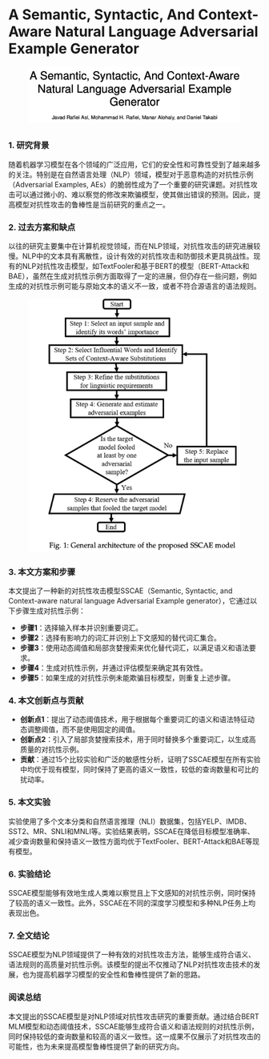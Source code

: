 # A Semantic, Syntactic, And Context-Aware Natural Language Adversarial Example Generator

<figure><img src="../.gitbook/assets/image (18).png" alt=""><figcaption></figcaption></figure>

##

### 1. 研究背景

随着机器学习模型在各个领域的广泛应用，它们的安全性和可靠性受到了越来越多的关注。特别是在自然语言处理（NLP）领域，模型对于恶意构造的对抗性示例（Adversarial Examples, AEs）的脆弱性成为了一个重要的研究课题。对抗性攻击可以通过微小的、难以察觉的修改来欺骗模型，使其做出错误的预测。因此，提高模型对抗性攻击的鲁棒性是当前研究的重点之一。

### 2. 过去方案和缺点

以往的研究主要集中在计算机视觉领域，而在NLP领域，对抗性攻击的研究进展较慢。NLP中的文本具有离散性，设计有效的对抗性攻击和防御技术更具挑战性。现有的NLP对抗性攻击模型，如TextFooler和基于BERT的模型（BERT-Attack和BAE），虽然在生成对抗性示例方面取得了一定的进展，但仍存在一些问题，例如生成的对抗性示例可能与原始文本的语义不一致，或者不符合源语言的语法规则。

<figure><img src="../.gitbook/assets/image (1) (1) (1) (1) (1) (1) (1) (1) (1) (1) (1) (1) (1) (1) (1) (1) (1) (1) (1).png" alt=""><figcaption></figcaption></figure>

### 3. 本文方案和步骤

本文提出了一种新的对抗性攻击模型SSCAE（Semantic, Syntactic, and Context-aware natural language Adversarial Example generator），它通过以下步骤生成对抗性示例：

* **步骤1**：选择输入样本并识别重要词汇。
* **步骤2**：选择有影响力的词汇并识别上下文感知的替代词汇集合。
* **步骤3**：使用动态阈值和局部贪婪搜索来优化替代词汇，以满足语义和语法要求。
* **步骤4**：生成对抗性示例，并通过评估模型来确定其有效性。
* **步骤5**：如果生成的对抗性示例未能欺骗目标模型，则重复上述步骤。

### 4. 本文创新点与贡献

* **创新点1**：提出了动态阈值技术，用于根据每个重要词汇的语义和语法特征动态调整阈值，而不是使用固定的阈值。
* **创新点2**：引入了局部贪婪搜索技术，用于同时替换多个重要词汇，以生成高质量的对抗性示例。
* **贡献**：通过15个比较实验和广泛的敏感性分析，证明了SSCAE模型在所有实验中均优于现有模型，同时保持了更高的语义一致性，较低的查询数量和可比的扰动率。

### 5. 本文实验

实验使用了多个文本分类和自然语言推理（NLI）数据集，包括YELP、IMDB、SST2、MR、SNLI和MNLI等。实验结果表明，SSCAE在降低目标模型准确率、减少查询数量和保持语义一致性方面均优于TextFooler、BERT-Attack和BAE等现有模型。

### 6. 实验结论

SSCAE模型能够有效地生成人类难以察觉且上下文感知的对抗性示例，同时保持了较高的语义一致性。此外，SSCAE在不同的深度学习模型和多种NLP任务上均表现出色。

### 7. 全文结论

SSCAE模型为NLP领域提供了一种有效的对抗性攻击方法，能够生成符合语义、语法规则的高质量对抗性示例。该模型的提出不仅推动了NLP对抗性攻击技术的发展，也为提高机器学习模型的安全性和鲁棒性提供了新的思路。

### 阅读总结

本文提出的SSCAE模型是对NLP领域对抗性攻击研究的重要贡献。通过结合BERT MLM模型和动态阈值技术，SSCAE能够生成符合语义和语法规则的对抗性示例，同时保持较低的查询数量和较高的语义一致性。这一成果不仅展示了对抗性攻击的可能性，也为未来提高模型鲁棒性提供了新的研究方向。
